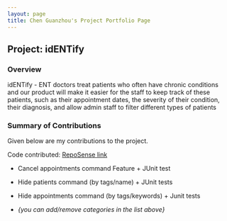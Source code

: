 ```yaml
---
layout: page
title: Chen Guanzhou's Project Portfolio Page
---
```


## Project: idENTify
### Overview
idENTify - ENT doctors treat patients who often have chronic conditions and our product will make it easier for the staff to keep track of these patients, such as their appointment dates, the severity of their condition, their diagnosis, and allow admin staff to filter different types of patients

### Summary of Contributions
Given below are my contributions to the project.

Code contributed: [RepoSense link](https://github.com/Guanzhou03/tp)
* Cancel appointments command Feature + JUnit test
* Hide patients command (by tags/name) + JUnit tests
* Hide appointments command (by tags/keywords) + Junit tests

* _{you can add/remove categories in the list above}_
